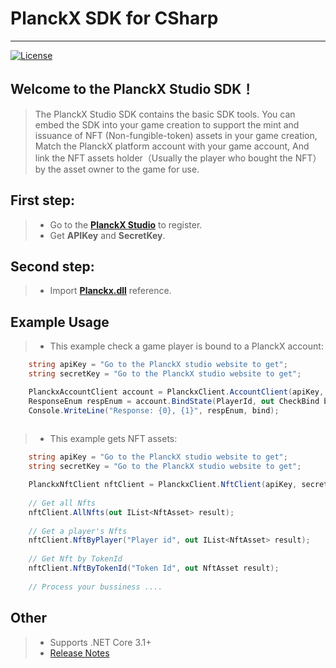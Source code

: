# PlanckX SDK for CSharp

------
[![License](https://img.shields.io/badge/License-MIT-green)](https://raw.githubusercontent.com/PlanckX/PlanckXSDK-Windows/master/LICENSE)

## Welcome to the PlanckX Studio SDK！
> The PlanckX Studio SDK contains the basic SDK tools. You can embed the SDK into your game creation to support the mint and issuance of NFT (Non-fungible-token) assets in your game creation, Match the PlanckX platform account with your game account, And link the NFT assets holder（Usually the player who bought the NFT） by the asset owner to the game for use.


## First step:
> * Go to the **[PlanckX Studio](https://studio.planckx.io)** to register.
> * Get **APIKey** and **SecretKey**.

## Second step:
> * Import **[Planckx.dll](https://github.com/PlanckX/PlanckXSDK-Windows/releases)** reference.

## Example Usage
> * This example check a game player is bound to a PlanckX account:
```csharp
    string apiKey = "Go to the PlanckX studio website to get";
    string secretKey = "Go to the PlanckX studio website to get";

    PlanckxAccountClient account = PlanckxClient.AccountClient(apiKey, secretKey);
    ResponseEnum respEnum = account.BindState(PlayerId, out CheckBind bind);
    Console.WriteLine("Response: {0}, {1}", respEnum, bind);
    
```

> * This example gets NFT assets:
```csharp
    string apiKey = "Go to the PlanckX studio website to get";
    string secretKey = "Go to the PlanckX studio website to get";

    PlanckxNftClient nftClient = PlanckxClient.NftClient(apiKey, secretKey);
    
    // Get all Nfts
    nftClient.AllNfts(out IList<NftAsset> result);
    
    // Get a player's Nfts
    nftClient.NftByPlayer("Player id", out IList<NftAsset> result);
    
    // Get Nft by TokenId
    nftClient.NftByTokenId("Token Id", out NftAsset result);
    
    // Process your bussiness ....
```

## Other
> * Supports .NET Core 3.1+
> * [Release Notes](https://github.com/PlanckX/PlanckXSDK-Windows/releases)


